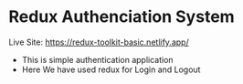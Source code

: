 # Redux Authenciation System
 Live Site: https://redux-toolkit-basic.netlify.app/

 * This is simple authentication application
 * Here We have used redux for Login and Logout
